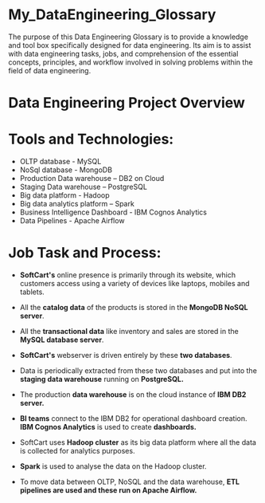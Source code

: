 # My_DataEngineering_Glossary

The purpose of this Data Engineering Glossary is to provide a knowledge and tool box specifically designed for data engineering. Its aim is to assist with data engineering tasks, jobs, and comprehension of the essential concepts, principles, and workflow involved in solving problems within the field of data engineering.


# **Data Engineering Project Overview**
# Tools and Technologies:
* OLTP database - MySQL
* NoSql database - MongoDB
* Production Data warehouse – DB2 on Cloud
* Staging Data warehouse – PostgreSQL
* Big data platform - Hadoop
* Big data analytics platform – Spark
* Business Intelligence Dashboard - IBM Cognos Analytics
* Data Pipelines - Apache Airflow

# Job Task and Process:

- **SoftCart's** online presence is primarily through its website, which customers access using a variety of devices like laptops, mobiles and tablets.

- All the **catalog data** of the products is stored in the **MongoDB NoSQL server**.

- All the **transactional data** like inventory and sales are stored in the **MySQL database server**.

- **SoftCart's** webserver is driven entirely by these **two databases**.

- Data is periodically extracted from these two databases and put into the **staging data warehouse** running on **PostgreSQL.**

- The production **data warehouse** is on the cloud instance of **IBM DB2 server.**

- **BI teams** connect to the IBM DB2 for operational dashboard creation. **IBM Cognos Analytics** is used to create **dashboards.**

- SoftCart uses **Hadoop cluster** as its big data platform where all the data is collected for analytics purposes.

- **Spark** is used to analyse the data on the Hadoop cluster.

- To move data between OLTP, NoSQL and the data warehouse, **ETL pipelines are used and these run on Apache Airflow.**
